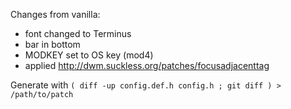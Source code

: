 Changes from vanilla:
 - font changed to Terminus
 - bar in bottom
 - MODKEY set to OS key (mod4)
 - applied http://dwm.suckless.org/patches/focusadjacenttag

Generate with `( diff -up config.def.h config.h ; git diff ) > /path/to/patch`

